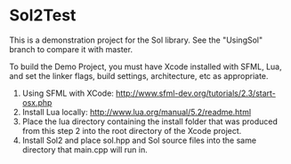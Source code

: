 # Sol2Test

This is a demonstration project for the Sol library. See the "UsingSol" branch to compare it with master.

To build the Demo Project, you must have Xcode installed with SFML, Lua, and set the linker flags, build settings, architecture, etc as appropriate.

1. Using SFML with XCode: http://www.sfml-dev.org/tutorials/2.3/start-osx.php
2. Install Lua locally: http://www.lua.org/manual/5.2/readme.html
3. Place the lua directory containing the  install folder that was produced from this step 2 into the root directory of the Xcode project. 
4. Install Sol2 and place sol.hpp and Sol source files into the same directory that main.cpp will run in. 

